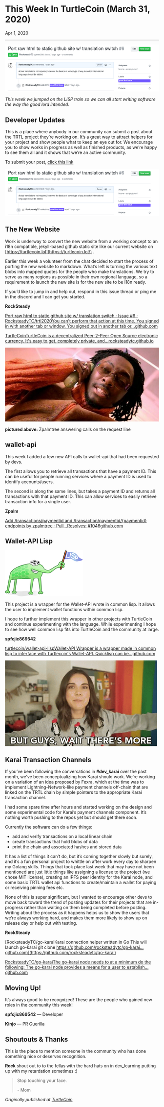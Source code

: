 # This Week In TurtleCoin (March 31, 2020)

Apr 1, 2020

---

![](./images/08uH-EHgAB84DzYcK.png)

_This week we jumped on the LISP train so we can all start writing software the way the good lord intended._

## Developer Updates

This is a place where anybody in our community can submit a post about the TRTL project they’re working on. It’s a great way to attract helpers for your project and show people what to keep an eye out for. We encourage you to show works in progress as well as finished products, as we’re happy to see them all and it shows that we’re an active community.

To submit your post, [click this link](https://youtu.be/6A0p-U1LBbQ?t=5)

![](./images/0Qc7vaSvJs2REbqpk.png)

## The New Website

Work is underway to convert the new website from a working concept to an i18n compatible, jekyll-based github static site like our current website on [https://turtlecoin.lol](https://turtlecoin.lol/) .

Earlier this week a volunteer from the chat decided to start the process of porting the new website to markdown. What’s left is turning the various text blobs into mapped quotes for the people who make translations. We try to serve as many regions as possible in their own regional language, so a requirement to launch the new site is for the new site to be i18n ready.

If you’d like to jump in and help out, respond in this issue thread or ping me in the discord and I can get you started.

**RockSteady**

[Port raw html to static github site w/ translation switch · Issue #6 · RocksteadyTC/trtl2020You can't perform that action at this time. You signed in with another tab or window. You signed out in another tab or…github.com](https://github.com/rocksteadytc/trtl2020/issues/6)

[TurtleCoinTurtleCoin is a decentralized Peer-2-Peer Open Source electronic currency. It's easy to get, completely private, and…rocksteadytc.github.io](https://rocksteadytc.github.io/trtl2020/)

![](./images/0Vw7dW9NBKhVg5n5p.png)

**pictured above:** Zpalmtree answering calls on the request line

## wallet-api

This week I added a few new API calls to wallet-api that had been requested by devs.

The first allows you to retrieve all transactions that have a payment ID. This can be useful for people running services where a payment ID is used to identify accounts/users.

The second is along the same lines, but takes a payment ID and returns all transactions with that payment ID. This can allow services to easily retrieve transaction info for a single user.

**Zpalm**

[Add /transactions/paymentid and /transaction/paymentid/{paymentid} endpoints by zpalmtree · Pull…Resolves: #1046github.com](https://github.com/turtlecoin/turtlecoin/pull/1048)

## Wallet-API Lisp

![](./images/0QkTXOZ8KkhwOr60F.png)

This project is a wrapper for the Wallet-API wrote in common lisp. It allows the user to implement wallet functions within common lisp.

I hope to further implement this wrapper in other projects with TurtleCoin and continue experimenting with the language. While experimenting I hope to see how well common lisp fits into TurtleCoin and the community at large.

**spfcjic869542**

[turtlecoin/wallet-api-lispWallet-API Wrapper is a wrapper made in common lisp to interface with Turtlecoin's Wallet-API. Quicklisp can be…github.com](https://github.com/turtlecoin/wallet-api-lisp)

![](./images/0_bhf7U0_0r5psoBV.gif)

## Karai Transaction Channels

If you’ve been following the conversations in **#dev\_karai** over the past month, we’ve been conceptualizing how Karai should work. We’re working on a variation of an idea proposed by Fexra, which at the time was to implement Lightning-Network-like payment channels off-chain that are linked on the TRTL chain by simple pointers to the appropriate Karai transaction channel.

I had some spare time after hours and started working on the design and some experimental code for Karai’s payment channels component. It’s nothing worth pushing to the repos yet but should get there soon.

Currently the software can do a few things:

* add and verify transactions on a local linear chain
* create transactions that hold blobs of data
* print the chain and associated hashes and stored data

It has a list of things it can’t do, but it’s coming together slowly but surely, and it’s a fun personal project to whittle on after work every day to sharpen my Golang skills. Things that took place last week that may have not been mentioned are just little things like assigning a license to the project (we chose MIT license), creating an IPFS peer identity for the Karai node, and some basic TRTL wallet api functions to create/maintain a wallet for paying or receiving pinning fees etc.

None of this is super significant, but I wanted to encourage other devs to move back toward the trend of posting updates for their projects that are in-progress rather than waiting on them being completed before posting. Writing about the process as it happens helps us to show the users that we’re always working hard, and makes them more likely to show up on release day or help out with testing.

**RockSteady**

[RocksteadyTC/go-karaiKarai connection helper written in Go This will launch go-karai git clone https://github.com/rocksteadytc/go-karai…github.com](https://github.com/rocksteadytc/go-karai)

[RocksteadyTC/go-karaiThe go-karai node needs to at a minimum do the following: The go-karai node provides a means for a user to establish…github.com](https://github.com/RocksteadyTC/go-karai/blob/master/docs/DESIGN.md)

## Moving Up!

It’s always good to be recognized! These are the people who gained new roles in the community this week!

**spfcjic869542** — Developer

**Kinjo** — PR Guerilla

## Shoutouts & Thanks

This is the place to mention someone in the community who has done something nice or deserves recognition.

**Rock** shout out to to the fellas with the hard hats on in dev\_learning putting up with my retardation sometimes :)

> Stop touching your face.
> 
> \- Mom

_Originally published at_ [_TurtleCoin_](http://blog.turtlecoin.lol/archives/this-week-in-turtlecoin-march-31-2020/)_._